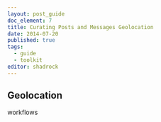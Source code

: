```yaml
---
layout: post_guide
doc_element: 7
title: Curating Posts and Messages Geolocation
date: 2014-07-20
published: true
tags:
  - guide
  - toolkit
editor: shadrock
---
```


## Geolocation

workflows


